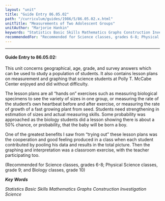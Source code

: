 ```yaml
---
layout: "unit"
title: "Guide Entry 86.05.02"
path: "/curriculum/guides/1986/5/86.05.02.x.html"
unitTitle: "Measurements of Two Adolescent Groups"
unitAuthor: "Marjorie Hankin"
keywords: "Statistics Basic Skills Mathematics Graphs Construction Investigation Science"
recommendedFor: "Recommended for Science classes, grades 6-8; Physical Science classes, grade 9; and Biology classes, grade 10"
---
```

<body>
<hr/>
<h4>
Guide Entry to 86.05.02:
</h4>
This unit concerns geographical, age, grade, and survey answers which can be used to study a population of students. It also contains lesson plans on measurement and graphing that science students at Polly T. McCabe Center enjoyed and did without difficulty.
<p>
The lesson plans are all “hands on” exercises such as measuring biological specimens to see the variety of sizes in one group, or measuring the rate of the student’s own heartbeat before and after exercise, or measuring the rate of growth of a fast growing plant from seed. Students need strengthening in estimation of sizes and actual measuring skills. Some probability was approached as the biology students did a lesson showing there is about a 50% chance, or probability, that the baby will be born a boy.
</p>
<p>
One of the greatest benefits I saw from “trying out” these lesson plans was the cooperation and good feeling produced in a class when each student contributed by pooling his data and results in the total picture. Then the graphing and interpretation was a classroom exercise, with the teacher participating too.
</p>
<p>
(Recommended for Science classes, grades 6-8; Physical Science classes, grade 9; and Biology classes, grade 10)
</p>
<p>
<b>
<i>
Key Words
</i>
</b>
<br/>
</p>
<p>
<i>
Statistics Basic Skills Mathematics Graphs Construction Investigation Science
</i>
</p>
</body>